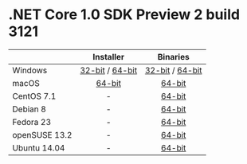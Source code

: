 # .NET Core 1.0 SDK Preview 2 build 3121

|                         | Installer                                        | Binaries                                        |
| ----------------------- | :----------------------------------------------: | :----------------------------------------------:|
| Windows                 | [32-bit](https://go.microsoft.com/fwlink/?LinkID=809127) / [64-bit](https://go.microsoft.com/fwlink/?LinkID=809126)  | [32-bit](https://go.microsoft.com/fwlink/?LinkID=809127) / [64-bit](https://go.microsoft.com/fwlink/?LinkID=809126) |
| macOS                   | [64-bit](https://go.microsoft.com/fwlink/?LinkID=809117)  | [64-bit](https://go.microsoft.com/fwlink/?LinkID=809128)                          |
| CentOS 7.1              | -                                                         | [64-bit](https://go.microsoft.com/fwlink/?LinkID=809131)                          |
| Debian 8                | -                                                         | [64-bit](https://go.microsoft.com/fwlink/?LinkID=809130)                          |
| Fedora 23               | -                                                         | [64-bit](https://go.microsoft.com/fwlink/?LinkID=816869)                          |
| openSUSE 13.2           | -                                                         | [64-bit](https://go.microsoft.com/fwlink/?LinkID=816867)                          |
| Ubuntu 14.04            | -                                                         | [64-bit](https://go.microsoft.com/fwlink/?LinkID=809129)                          |

